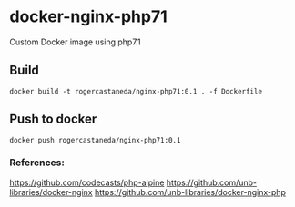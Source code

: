 # docker-nginx-php71
Custom Docker image using php7.1

## Build

`docker build -t rogercastaneda/nginx-php71:0.1 . -f Dockerfile`

## Push to docker

`docker push rogercastaneda/nginx-php71:0.1`

### References:

https://github.com/codecasts/php-alpine
https://github.com/unb-libraries/docker-nginx
https://github.com/unb-libraries/docker-nginx-php